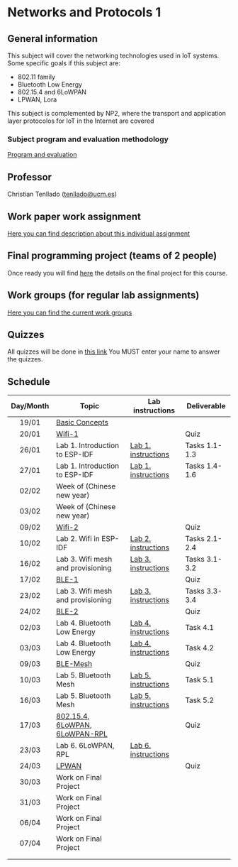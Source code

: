 # Networks and Protocols 1

## General information

This subject will cover the networking technologies used in IoT systems. Some
specific goals if this subject are:

* 802.11 family
* Bluetooth Low Energy
* 802.15.4 and 6LoWPAN
* LPWAN, Lora

This subject is complemented by NP2, where the transport and application layer
protocolos for IoT in the Internet are covered

### Subject program and evaluation methodology

[Program and evaluation](slides/Presentation.pdf)

## Professor

Christian Tenllado (tenllado@ucm.es)

## Work paper work assignment

[Here you can find  description about this individual assignment](paperProject.md)

## Final programming project (teams of 2 people)

Once ready you will find [here](FinalProject.md) the details on the final project for this
course.

## Work groups (for regular lab assignments)

[Here you can find the current work groups](groups.md)

## Quizzes

All quizzes will be done in [this link](https://api.socrative.com/rc/Yu9Dxn)
You MUST enter your name to answer the quizzes.

## Schedule

| Day/Month | Topic                                                                                          | Lab instructions                   | Deliverable   |
|:---------:|------------------------------------------------------------------------------------------------|------------------------------------|---------------|
|   19/01   | [Basic Concepts](slides/Basic_Concepts.pdf)                                                    |                                    |               |
|   20/01   | [Wifi-1](slides/Wifi-1.pdf)                                                                    |                                    | Quiz          |
|   26/01   | Lab 1. Introduction to ESP-IDF                                                                 | [Lab 1. instructions](P1/index.md) | Tasks 1.1-1.3 |
|   27/01   | Lab 1. Introduction to ESP-IDF                                                                 | [Lab 1. instructions](P1/index.md) | Tasks 1.4-1.6 |
|   02/02   | Week of (Chinese new year)                                                                     |                                    |               |
|   03/02   | Week of (Chinese new year)                                                                     |                                    |               |
|   09/02   | [Wifi-2](slides/Wifi-2.pdf)                                                                    |                                    | Quiz          |
|   10/02   | Lab 2. Wifi in ESP-IDF                                                                         | [Lab 2. instructions](P2/index.md) | Tasks 2.1-2.4 |
|   16/02   | Lab 3. Wifi mesh and provisioning                                                              | [Lab 3. instructions](P3/index.md) | Tasks 3.1-3.2 |
|   17/02   | [BLE-1](slides/BLE-1.pdf)                                                                      |                                    | Quiz          |
|   23/02   | Lab 3. Wifi mesh and provisioning                                                              | [Lab 3. instructions](P3/index.md) | Tasks 3.3-3.4 |
|   24/02   | [BLE-2](slides/BLE-2.pdf)                                                                      |                                    | Quiz          |
|   02/03   | Lab 4. Bluetooth Low Energy                                                                    | [Lab 4. instructions](P4/index.md) | Task 4.1      |
|   03/03   | Lab 4. Bluetooth Low Energy                                                                    | [Lab 4. instructions](P4/index.md) | Task 4.2      |
|   09/03   | [BLE-Mesh](slides/BLE-Mesh.pdf)                                                                |                                    | Quiz          |
|   10/03   | Lab 5. Bluetooth Mesh                                                                          | [Lab 5. instructions](P5/index.md) | Task 5.1      |
|   16/03   | Lab 5. Bluetooth Mesh                                                                          | [Lab 5. instructions](P5/index.md) | Task 5.2      |
|   17/03   | [802.15.4](slides/802_15_4.pdf), [6LoWPAN](slides/6LoWPAN.pdf), [6LoWPAN-RPL](slides/6LoWPAN-RPL.pdf) |                                    | Quiz          |
|   23/03   | Lab 6. 6LoWPAN, RPL                                                                            | [Lab 6. instructions](P6/index.md) |               |
|   24/03   | [LPWAN](slides/LPWAN.pdf)                                                                      |                                    | Quiz          |
|   30/03   | Work on Final Project                                                                          |                                    |               |
|   31/03   | Work on Final Project                                                                          |                                    |               |
|   06/04   | Work on Final Project                                                                          |                                    |               |
|   07/04   | Work on Final Project                                                                          |                                    |               |
|           |                                                                                                |                                    |               |
|           |                                                                                                |                                    |               |
